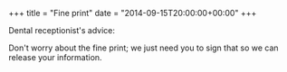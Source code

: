 +++
title = "Fine print"
date = "2014-09-15T20:00:00+00:00"
+++

Dental receptionist's advice:

Don't worry about the fine print; we just need you to sign that so we can release your information.
			